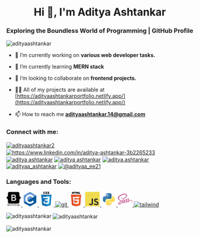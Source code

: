 <h1 align="center">Hi 👋, I'm Aditya Ashtankar</h1>
<h3 align="center">Exploring the Boundless World of Programming | GitHub Profile</h3>

<p align="left"> <img src="https://komarev.com/ghpvc/?username=adityaashtankar&label=Profile%20views&color=0e75b6&style=flat" alt="adityaashtankar" /> </p>

- 🔭 I’m currently working on **various web developer tasks.**

- 🌱 I’m currently learning **MERN stack**

- 👯 I’m looking to collaborate on **frontend projects.**

- 👨‍💻 All of my projects are available at [https://adityaashtankarportfolio.netlify.app/](https://adityaashtankarportfolio.netlify.app/)

- 📫 How to reach me **adityaashtankar.14@gmail.com**

<h3 align="left">Connect with me:</h3>
<p align="left">
<a href="https://twitter.com/adityaashtankar2" target="blank"><img align="center" src="https://raw.githubusercontent.com/rahuldkjain/github-profile-readme-generator/master/src/images/icons/Social/twitter.svg" alt="adityaashtankar2" height="30" width="40" /></a>
<a href="https://linkedin.com/in/https://www.linkedin.com/in/aditya-ashtankar-3b2265233" target="blank"><img align="center" src="https://raw.githubusercontent.com/rahuldkjain/github-profile-readme-generator/master/src/images/icons/Social/linked-in-alt.svg" alt="https://www.linkedin.com/in/aditya-ashtankar-3b2265233" height="30" width="40" /></a>
<a href="https://kaggle.com/aditya ashtankar" target="blank"><img align="center" src="https://raw.githubusercontent.com/rahuldkjain/github-profile-readme-generator/master/src/images/icons/Social/kaggle.svg" alt="aditya ashtankar" height="30" width="40" /></a>
<a href="https://fb.com/aditya ashtankar" target="blank"><img align="center" src="https://raw.githubusercontent.com/rahuldkjain/github-profile-readme-generator/master/src/images/icons/Social/facebook.svg" alt="aditya ashtankar" height="30" width="40" /></a>
<a href="https://instagram.com/aditya.ashtankar" target="blank"><img align="center" src="https://raw.githubusercontent.com/rahuldkjain/github-profile-readme-generator/master/src/images/icons/Social/instagram.svg" alt="aditya.ashtankar" height="30" width="40" /></a>
<a href="https://www.leetcode.com/adityaa_ashtankar" target="blank"><img align="center" src="https://raw.githubusercontent.com/rahuldkjain/github-profile-readme-generator/master/src/images/icons/Social/leet-code.svg" alt="adityaa_ashtankar" height="30" width="40" /></a>
<a href="https://www.hackerearth.com/@adityaa_ee21" target="blank"><img align="center" src="https://raw.githubusercontent.com/rahuldkjain/github-profile-readme-generator/master/src/images/icons/Social/hackerearth.svg" alt="@adityaa_ee21" height="30" width="40" /></a>
</p>

<h3 align="left">Languages and Tools:</h3>
<p align="left"> <a href="https://getbootstrap.com" target="_blank" rel="noreferrer"> <img src="https://raw.githubusercontent.com/devicons/devicon/master/icons/bootstrap/bootstrap-plain-wordmark.svg" alt="bootstrap" width="40" height="40"/> </a> <a href="https://www.cprogramming.com/" target="_blank" rel="noreferrer"> <img src="https://raw.githubusercontent.com/devicons/devicon/master/icons/c/c-original.svg" alt="c" width="40" height="40"/> </a> <a href="https://www.w3schools.com/css/" target="_blank" rel="noreferrer"> <img src="https://raw.githubusercontent.com/devicons/devicon/master/icons/css3/css3-original-wordmark.svg" alt="css3" width="40" height="40"/> </a> <a href="https://git-scm.com/" target="_blank" rel="noreferrer"> <img src="https://www.vectorlogo.zone/logos/git-scm/git-scm-icon.svg" alt="git" width="40" height="40"/> </a> <a href="https://www.w3.org/html/" target="_blank" rel="noreferrer"> <img src="https://raw.githubusercontent.com/devicons/devicon/master/icons/html5/html5-original-wordmark.svg" alt="html5" width="40" height="40"/> </a> <a href="https://developer.mozilla.org/en-US/docs/Web/JavaScript" target="_blank" rel="noreferrer"> <img src="https://raw.githubusercontent.com/devicons/devicon/master/icons/javascript/javascript-original.svg" alt="javascript" width="40" height="40"/> </a> <a href="https://www.python.org" target="_blank" rel="noreferrer"> <img src="https://raw.githubusercontent.com/devicons/devicon/master/icons/python/python-original.svg" alt="python" width="40" height="40"/> </a> <a href="https://sass-lang.com" target="_blank" rel="noreferrer"> <img src="https://raw.githubusercontent.com/devicons/devicon/master/icons/sass/sass-original.svg" alt="sass" width="40" height="40"/> </a> <a href="https://tailwindcss.com/" target="_blank" rel="noreferrer"> <img src="https://www.vectorlogo.zone/logos/tailwindcss/tailwindcss-icon.svg" alt="tailwind" width="40" height="40"/> </a> </p>

<p><img align="left" src="https://github-readme-stats.vercel.app/api/top-langs?username=adityaashtankar&show_icons=true&locale=en&layout=compact" alt="adityaashtankar" /></p>

<p>&nbsp;<img align="center" src="https://github-readme-stats.vercel.app/api?username=adityaashtankar&show_icons=true&locale=en" alt="adityaashtankar" /></p>

<p><img align="center" src="https://github-readme-streak-stats.herokuapp.com/?user=adityaashtankar&" alt="adityaashtankar" /></p>
